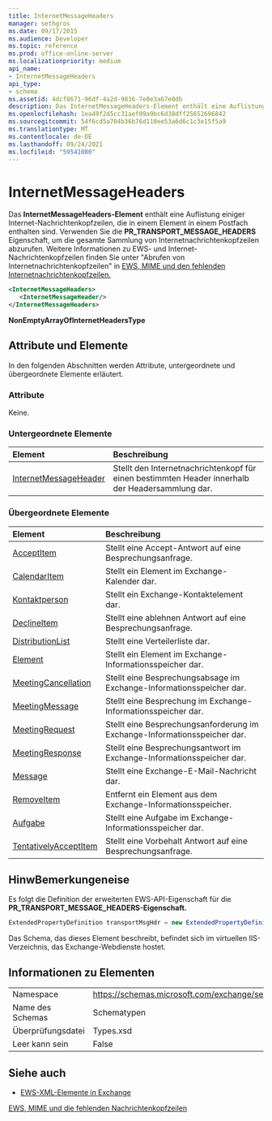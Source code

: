 ```yaml
---
title: InternetMessageHeaders
manager: sethgros
ms.date: 09/17/2015
ms.audience: Developer
ms.topic: reference
ms.prod: office-online-server
ms.localizationpriority: medium
api_name:
- InternetMessageHeaders
api_type:
- schema
ms.assetid: 4dcf8671-96df-4a2d-9836-7e8e3a67e0db
description: Das InternetMessageHeaders-Element enthält eine Auflistung einiger Internet-Nachrichtenkopfzeilen, die in einem Element in einem Postfach enthalten sind. Verwenden Sie die PR_TRANSPORT_MESSAGE_HEADERS Eigenschaft, um die gesamte Sammlung von Internetnachrichtenkopfzeilen abzurufen. Weitere Informationen zu EWS und Internet-Nachrichtenkopfzeilen finden Sie unterGetting Internet message headersin EWS, MIME, and the missing Internet message headers.
ms.openlocfilehash: 1ea49f2d5cc31aef09a9bc6d38dff25652696842
ms.sourcegitcommit: 54f6cd5a704b36b76d110ee53a6d6c1c3e15f5a9
ms.translationtype: MT
ms.contentlocale: de-DE
ms.lasthandoff: 09/24/2021
ms.locfileid: "59541080"
---
```

# <a name="internetmessageheaders"></a>InternetMessageHeaders

Das **InternetMessageHeaders-Element** enthält eine Auflistung einiger Internet-Nachrichtenkopfzeilen, die in einem Element in einem Postfach enthalten sind. Verwenden Sie die **PR_TRANSPORT_MESSAGE_HEADERS** Eigenschaft, um die gesamte Sammlung von Internetnachrichtenkopfzeilen abzurufen. Weitere Informationen zu EWS- und Internet-Nachrichtenkopfzeilen finden Sie unter "Abrufen von Internetnachrichtenkopfzeilen" in [EWS, MIME und den fehlenden Internetnachrichtenkopfzeilen.](https://msdn.microsoft.com/library/exchange/hh545614%28v=exchg.140%29.aspx)
  
```XML
<InternetMessageHeaders>
   <InternetMessageHeader/>
</InternetMessageHeaders>
```

 **NonEmptyArrayOfInternetHeadersType**
## <a name="attributes-and-elements"></a>Attribute und Elemente

In den folgenden Abschnitten werden Attribute, untergeordnete und übergeordnete Elemente erläutert.
  
### <a name="attributes"></a>Attribute

Keine.
  
### <a name="child-elements"></a>Untergeordnete Elemente

|**Element**|**Beschreibung**|
|:-----|:-----|
|[InternetMessageHeader](internetmessageheader.md) <br/> |Stellt den Internetnachrichtenkopf für einen bestimmten Header innerhalb der Headersammlung dar.  <br/> |
   
### <a name="parent-elements"></a>Übergeordnete Elemente

|**Element**|**Beschreibung**|
|:-----|:-----|
|[AcceptItem](acceptitem.md) <br/> |Stellt eine Accept-Antwort auf eine Besprechungsanfrage.  <br/> |
|[CalendarItem](calendaritem.md) <br/> |Stellt ein Element im Exchange-Kalender dar.  <br/> |
|[Kontaktperson](contact.md) <br/> |Stellt ein Exchange-Kontaktelement dar.  <br/> |
|[DeclineItem](declineitem.md) <br/> |Stellt eine ablehnen Antwort auf eine Besprechungsanfrage.  <br/> |
|[DistributionList](distributionlist.md) <br/> |Stellt eine Verteilerliste dar.  <br/> |
|[Element](item.md) <br/> |Stellt ein Element im Exchange-Informationsspeicher dar.  <br/> |
|[MeetingCancellation](meetingcancellation.md) <br/> |Stellt eine Besprechungsabsage im Exchange-Informationsspeicher dar.  <br/> |
|[MeetingMessage](meetingmessage.md) <br/> |Stellt eine Besprechung im Exchange-Informationsspeicher dar.  <br/> |
|[MeetingRequest](meetingrequest.md) <br/> |Stellt eine Besprechungsanforderung im Exchange-Informationsspeicher dar.  <br/> |
|[MeetingResponse](meetingresponse.md) <br/> |Stellt eine Besprechungsantwort im Exchange-Informationsspeicher dar.  <br/> |
|[Message](message-ex15websvcsotherref.md) <br/> |Stellt eine Exchange-E-Mail-Nachricht dar.  <br/> |
|[RemoveItem](removeitem.md) <br/> |Entfernt ein Element aus dem Exchange-Informationsspeicher.  <br/> |
|[Aufgabe](task.md) <br/> |Stellt eine Aufgabe im Exchange-Informationsspeicher dar.  <br/> |
|[TentativelyAcceptItem](tentativelyacceptitem.md) <br/> |Stellt eine Vorbehalt Antwort auf eine Besprechungsanfrage.  <br/> |
   
## <a name="remarks"></a>HinwBemerkungeneise

Es folgt die Definition der erweiterten EWS-API-Eigenschaft für die **PR_TRANSPORT_MESSAGE_HEADERS-Eigenschaft.** 
  
```cs
ExtendedPropertyDefinition transportMsgHdr = new ExtendedPropertyDefinition(0x007D, MapiPropertyType.String);
```

Das Schema, das dieses Element beschreibt, befindet sich im virtuellen IIS-Verzeichnis, das Exchange-Webdienste hostet.
  
## <a name="element-information"></a>Informationen zu Elementen

|||
|:-----|:-----|
|Namespace  <br/> |https://schemas.microsoft.com/exchange/services/2006/types  <br/> |
|Name des Schemas  <br/> |Schematypen  <br/> |
|Überprüfungsdatei  <br/> |Types.xsd  <br/> |
|Leer kann sein  <br/> |False  <br/> |
   
## <a name="see-also"></a>Siehe auch



- [EWS-XML-Elemente in Exchange](ews-xml-elements-in-exchange.md)


[EWS, MIME und die fehlenden Nachrichtenkopfzeilen](https://msdn.microsoft.com/library/exchange/hh545614%28v=exchg.140%29.aspx)

